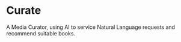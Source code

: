 # Curate
A Media Curator, using AI to service Natural Language requests and recommend suitable books.

